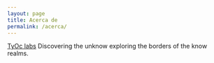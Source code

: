 ```yaml
---
layout: page
title: Acerca de
permalink: /acerca/
---
```


 [TyOc labs](http://tyoc.mx/) Discovering the unknow exploring the borders of the know realms.